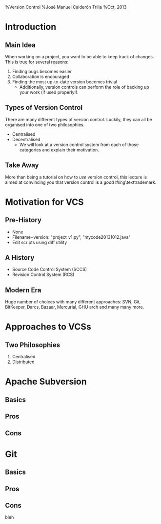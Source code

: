 %Version Control
%José Manuel Calderón Trilla
%Oct, 2013

Introduction
============

Main Idea
---------

When working on a project, you want to be able to keep track of changes. This is
true for several reasons:

1. Finding bugs becomes easier
2. Collaboration is encouraged
3. Finding the most up-to-date version becomes trivial
    + Additionally, version controls can perform the role of backing up your work (if used properly!).

Types of Version Control
------------------------

There are many different types of version control. Luckily, they can all be
organised into one of two philosophies.

* Centralised
* Decentralised
    + We will look at a version control system from each of those categories and explain their motivation.

Take Away
---------

More than being a tutorial on how to *use* version control, this lecture is
aimed at convincing you that version control is a *good thing*\texttrademark.

Motivation for VCS
==================

Pre-History
-----------

* None
* Filename+version:
    "project_v1.py", "mycode20131012.java"
* Edit scripts using diff utility


A History
---------

* Source Code Control System (SCCS)
* Revision Control System (RCS)

Modern Era
----------

Huge number of choices with many different approaches: SVN, Git, BitKeeper,
Darcs, Bazaar, Mercurial, GHU arch and many many more.

Approaches to VCSs
==================

Two Philosophies
----------------

1. Centralised
2. Distributed

Apache Subversion
=================

Basics
------

Pros
------

Cons
------

Git
=================

Basics
------

Pros
------

Cons
------

bleh

